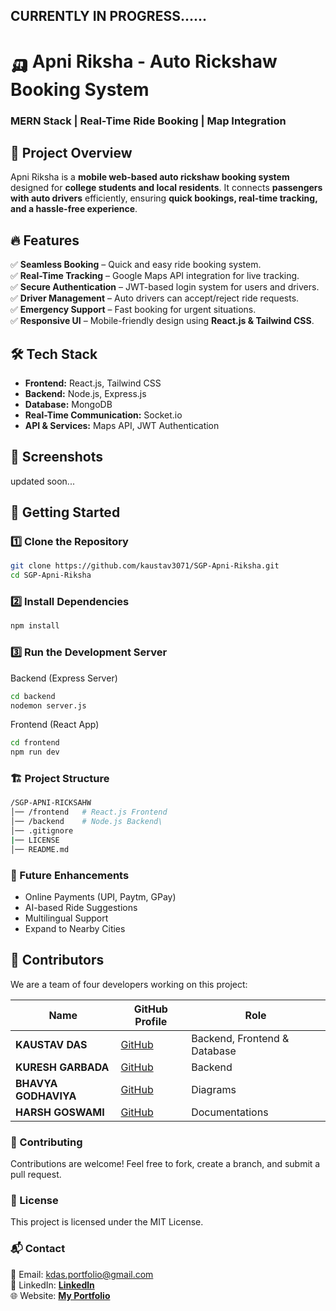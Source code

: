## CURRENTLY IN PROGRESS......
# 🛺 Apni Riksha - Auto Rickshaw Booking System

### **MERN Stack | Real-Time Ride Booking | Map Integration**

## 📌 Project Overview
Apni Riksha is a **mobile web-based auto rickshaw booking system** designed for **college students and local residents**. It connects **passengers with auto drivers** efficiently, ensuring **quick bookings, real-time tracking, and a hassle-free experience**.

## 🔥 Features  
✅ **Seamless Booking** – Quick and easy ride booking system.  
✅ **Real-Time Tracking** – Google Maps API integration for live tracking.  
✅ **Secure Authentication** – JWT-based login system for users and drivers.  
✅ **Driver Management** – Auto drivers can accept/reject ride requests.  
✅ **Emergency Support** – Fast booking for urgent situations.  
✅ **Responsive UI** – Mobile-friendly design using **React.js & Tailwind CSS**.  

## 🛠️ Tech Stack  
- **Frontend:** React.js, Tailwind CSS  
- **Backend:** Node.js, Express.js  
- **Database:** MongoDB  
- **Real-Time Communication:** Socket.io  
- **API & Services:** Maps API, JWT Authentication  

## 📸 Screenshots  
updated soon...

## 🚀 Getting Started  

### **1️⃣ Clone the Repository**
```bash
git clone https://github.com/kaustav3071/SGP-Apni-Riksha.git
cd SGP-Apni-Riksha
```
### **2️⃣ Install Dependencies**
```bash
npm install
```
### **3️⃣ Run the Development Server**
Backend (Express Server)
```bash
cd backend
nodemon server.js
```
Frontend (React App)
```bash
cd frontend
npm run dev
```
### **🏗️ Project Structure**
```bash
/SGP-APNI-RICKSAHW
│── /frontend   # React.js Frontend
│── /backend    # Node.js Backend\
│── .gitignore
|── LICENSE
│── README.md
```
### **📌 Future Enhancements**
- Online Payments (UPI, Paytm, GPay)<br>
- AI-based Ride Suggestions<br>
- Multilingual Support<br>
- Expand to Nearby Cities<br>

## 👥 Contributors  
We are a team of four developers working on this project:  

| Name                | GitHub Profile                               | Role                         |
|---------------------|----------------------------------------------|------------------------------|
| **KAUSTAV DAS**     | [GitHub](https://github.com/kaustav3071)     | Backend, Frontend & Database |
| **KURESH GARBADA**  | [GitHub](https://github.com/Kuresh-G)        | Backend                      |
| **BHAVYA GODHAVIYA**| [GitHub](https://github.com/Bhavya-Godhaviya)| Diagrams                     |
| **HARSH GOSWAMI**   | [GitHub](https://github.com/Harshgoswamigiri)| Documentations               |


### **🤝 Contributing**
Contributions are welcome! Feel free to fork, create a branch, and submit a pull request.

### **📜 License**
This project is licensed under the MIT License.

### **📬 Contact**
📧 Email: kdas.portfolio@gmail.com<br>
🔗 LinkedIn: [**Linkedln**](https://www.linkedin.com/in/kaustavdas1703/)<br>
🌐 Website: [**My Portfolio**](https://kaustavdas.up.railway.app/)

